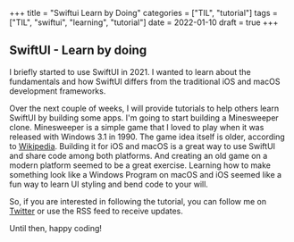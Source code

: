 +++
title = "Swiftui   Learn by Doing"
categories = ["TIL", "tutorial"]
tags = ["TIL", "swiftui", "learning", "tutorial"]
date = 2022-01-10
draft = true
+++

## SwiftUI - Learn by doing

I briefly started to use SwiftUI in 2021. I wanted to learn about the fundamentals and how SwiftUI differs from the traditional iOS and macOS development frameworks.

Over the next couple of weeks, I will provide tutorials to help others learn SwiftUI by building some apps. I'm going to start building a Minesweeper clone. Minesweeper is a simple game that I loved to play when it was released with Windows 3.1 in 1990. The game idea itself is older, according to [Wikipedia](<https://en.wikipedia.org/wiki/Minesweeper_(video_game>).
Building it for iOS and macOS is a great way to use SwiftUI and share code among both platforms. And creating an old game on a modern platform seemed to be a great exercise. Learning how to make something look like a Windows Program on macOS and iOS seemed like a fun way to learn UI styling and bend code to your will.

So, if you are interested in following the tutorial, you can follow me on [Twitter](https://twitter.com/ingorichter) or use the RSS feed to receive updates.

Until then, happy coding!
